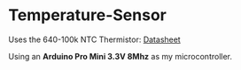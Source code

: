 # Temperature-Sensor
Uses the 640-100k NTC Thermistor:
[Datasheet](http://www.tme.eu/en/Document/dc45de49e7b0103cdee09971da386ad2/640.pdf)

Using an **Arduino Pro Mini 3.3V 8Mhz** as my microcontroller.